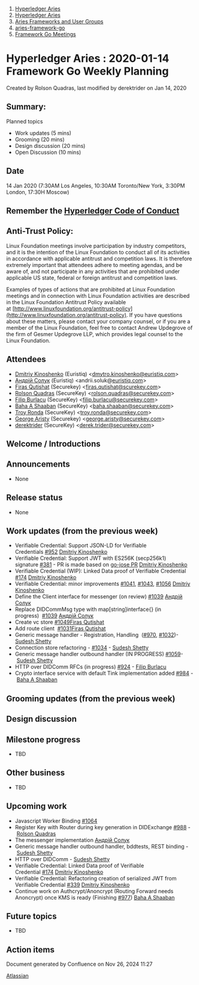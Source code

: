 1. [Hyperledger Aries](index.html)
2. [Hyperledger Aries](Hyperledger-Aries_18481154.html)
3. [Aries Frameworks and User Groups](Aries-Frameworks-and-User-Groups_18481290.html)
4. [aries-framework-go](aries-framework-go_18481606.html)
5. [Framework Go Meetings](Framework-Go-Meetings_18482076.html)

# Hyperledger Aries : 2020-01-14 Framework Go Weekly Planning

Created by Rolson Quadras, last modified by derektrider on Jan 14, 2020

## Summary:

Planned topics

- Work updates (5 mins)
- Grooming (20 mins)
- Design discussion (20 mins)
- Open Discussion (10 mins)

## Date

14 Jan 2020 (7:30AM Los Angeles, 10:30AM Toronto/New York, 3:30PM London, 17:30H Moscow)

## Remember the [Hyperledger Code of Conduct](https://lf-hyperledger.atlassian.net/wiki/display/HYP/Hyperledger+Code+of+Conduct)

## Anti-Trust Policy:

Linux Foundation meetings involve participation by industry competitors, and it is the intention of the Linux Foundation to conduct all of its activities in accordance with applicable antitrust and competition laws. It is therefore extremely important that attendees adhere to meeting agendas, and be aware of, and not participate in any activities that are prohibited under applicable US state, federal or foreign antitrust and competition laws.

Examples of types of actions that are prohibited at Linux Foundation meetings and in connection with Linux Foundation activities are described in the Linux Foundation Antitrust Policy available at [http://www.linuxfoundation.org/antitrust-policy](http://www.linuxfoundation.org/antitrust-policy). If you have questions about these matters, please contact your company counsel, or if you are a member of the Linux Foundation, feel free to contact Andrew Updegrove of the firm of Gesmer Updegrove LLP, which provides legal counsel to the Linux Foundation.

## Attendees

- [Dmitriy Kinoshenko](https://lf-hyperledger.atlassian.net/wiki/people/557058:f8587cfb-189f-48fd-99b8-0f11f3d4fc50?ref=confluence) (Euristiq) &lt;dmytro.kinoshenko@euristiq.com&gt;
- [Андрій Солук](https://lf-hyperledger.atlassian.net/wiki/people/557058:944bd0fe-c47d-4ef3-b564-b2165534d406?ref=confluence) (Euristiq) &lt;andrii.soluk@[euristiq.com](http://euristiq.com)&gt;
- [Firas Qutishat](https://lf-hyperledger.atlassian.net/wiki/people/712020:81a7fd70-5c04-4c64-80bd-5701a34d4bb8?ref=confluence) (Securekey) &lt;firas.qutishat@scurekey.com&gt;
- [Rolson Quadras](https://lf-hyperledger.atlassian.net/wiki/people/622101eec88f1000682f2f68?ref=confluence) (SecureKey) &lt;rolson.quadras@securekey.com&gt;
- [Filip Burlacu](https://lf-hyperledger.atlassian.net/wiki/people/712020:954f178b-c612-4ebd-9960-433199bfe689?ref=confluence) (SecureKey) &lt;filip.burlacu@securekey.com&gt;
- [Baha A Shaaban](https://lf-hyperledger.atlassian.net/wiki/people/712020:c6fcc16a-f888-4bb1-bef3-41f4da326364?ref=confluence) (SecureKey) &lt;baha.shaaban@securekey.com&gt;
- [Troy Ronda](https://lf-hyperledger.atlassian.net/wiki/people/557058:c854f35a-2b58-4be3-9003-ca2a67495580?ref=confluence) (SecureKey) &lt;troy.ronda@securekey.com&gt;
- [George Aristy](https://lf-hyperledger.atlassian.net/wiki/people/712020:a54e9044-6519-4da3-84ed-b85f302c0029?ref=confluence) (Securekey) &lt;george.aristy@securekey.com&gt;
- [derektrider](https://lf-hyperledger.atlassian.net/wiki/people/60b7f69348b89500697aa128?ref=confluence) (SecureKey) &lt;derek.trider@securekey.com&gt;

## Welcome / Introductions

## Announcements

- None

## Release status

- None

## Work updates (from the previous week)

- Verifiable Credential: Support JSON-LD for Verifiable Credentials [#952](https://github.com/hyperledger/aries-framework-go/issues/952) [Dmitriy Kinoshenko](https://lf-hyperledger.atlassian.net/wiki/people/557058:f8587cfb-189f-48fd-99b8-0f11f3d4fc50?ref=confluence)
- Verifiable Credential: Support JWT with ES256K (secp256k1) signature [#381](https://github.com/hyperledger/aries-framework-go/issues/381) - PR is made based on [go-jose PR](https://github.com/square/go-jose/pull/278) [Dmitriy Kinoshenko](https://lf-hyperledger.atlassian.net/wiki/people/557058:f8587cfb-189f-48fd-99b8-0f11f3d4fc50?ref=confluence)
- Verifiable Credential (WIP): Linked Data proof of Verifiable Credential [#174](https://github.com/hyperledger/aries-framework-go/issues/174) [Dmitriy Kinoshenko](https://lf-hyperledger.atlassian.net/wiki/people/557058:f8587cfb-189f-48fd-99b8-0f11f3d4fc50?ref=confluence)
- Verifiable Credential: minor improvements [#1041](https://github.com/hyperledger/aries-framework-go/issues/1041), [#1043](https://github.com/hyperledger/aries-framework-go/issues/1043), [#1056](https://github.com/hyperledger/aries-framework-go/issues/1056) [Dmitriy Kinoshenko](https://lf-hyperledger.atlassian.net/wiki/people/557058:f8587cfb-189f-48fd-99b8-0f11f3d4fc50?ref=confluence)
- Define the Client interface for messenger (on review) [#1039](https://github.com/hyperledger/aries-framework-go/issues/1039) [Андрій Солук](https://lf-hyperledger.atlassian.net/wiki/people/557058:944bd0fe-c47d-4ef3-b564-b2165534d406?ref=confluence)
- Replace DIDCommMsg type with map\[string]interface{} (in progress)  [#1039](https://github.com/hyperledger/aries-framework-go/issues/1039) [Андрій Солук](https://lf-hyperledger.atlassian.net/wiki/people/557058:944bd0fe-c47d-4ef3-b564-b2165534d406?ref=confluence)
- Create vc store [#1049](https://github.com/hyperledger/aries-framework-go/issues/1049)[Firas Qutishat](https://lf-hyperledger.atlassian.net/wiki/people/712020:81a7fd70-5c04-4c64-80bd-5701a34d4bb8?ref=confluence)
- Add route client  [#1031](https://github.com/hyperledger/aries-framework-go/issues/1031)[Firas Qutishat](https://lf-hyperledger.atlassian.net/wiki/people/712020:81a7fd70-5c04-4c64-80bd-5701a34d4bb8?ref=confluence)
- Generic message handler - Registration, Handling  ([#970](https://github.com/hyperledger/aries-framework-go/issues/970), [#1032](https://github.com/hyperledger/aries-framework-go/issues/1032))- [Sudesh Shetty](https://lf-hyperledger.atlassian.net/wiki/people/62334edb867a4e0070970909?ref=confluence)
- Connection store refactoring - [#1034](https://github.com/hyperledger/aries-framework-go/issues/1034) - [Sudesh Shetty](https://lf-hyperledger.atlassian.net/wiki/people/62334edb867a4e0070970909?ref=confluence)
- Generic message handler outbound handler (IN PROGRESS) [#1059](https://github.com/hyperledger/aries-framework-go/issues/1059)- [Sudesh Shetty](https://lf-hyperledger.atlassian.net/wiki/people/62334edb867a4e0070970909?ref=confluence)
- HTTP over DIDComm RFCs (in progress) [#924](https://github.com/hyperledger/aries-framework-go/issues/924) - [Filip Burlacu](https://lf-hyperledger.atlassian.net/wiki/people/712020:954f178b-c612-4ebd-9960-433199bfe689?ref=confluence)
- Crypto interface service with default Tink implementation added [#984](https://github.com/hyperledger/aries-framework-go/issues/984) - [Baha A Shaaban](https://lf-hyperledger.atlassian.net/wiki/people/712020:c6fcc16a-f888-4bb1-bef3-41f4da326364?ref=confluence)

## Grooming updates (from the previous week)

## Design discussion

## Milestone progress

- TBD

## Other business

- TBD

## Upcoming work

- Javascript Worker Binding [#1064](https://github.com/hyperledger/aries-framework-go/issues/1064)
- Register Key with Router during key generation in DIDExchange [#988](https://github.com/hyperledger/aries-framework-go/issues/988) - [Rolson Quadras](https://lf-hyperledger.atlassian.net/wiki/people/622101eec88f1000682f2f68?ref=confluence)
- The messenger implementation [Андрій Солук](https://lf-hyperledger.atlassian.net/wiki/people/557058:944bd0fe-c47d-4ef3-b564-b2165534d406?ref=confluence)
- Generic message handler outbound handler, bddtests, REST binding - [Sudesh Shetty](https://lf-hyperledger.atlassian.net/wiki/people/62334edb867a4e0070970909?ref=confluence)
- HTTP over DIDComm - [Sudesh Shetty](https://lf-hyperledger.atlassian.net/wiki/people/62334edb867a4e0070970909?ref=confluence)
- Verifiable Credential: Linked Data proof of Verifiable Credential [#174](https://github.com/hyperledger/aries-framework-go/issues/174) [Dmitriy Kinoshenko](https://lf-hyperledger.atlassian.net/wiki/people/557058:f8587cfb-189f-48fd-99b8-0f11f3d4fc50?ref=confluence)
- Verifiable Credential: Refactoring creation of serialized JWT from Verifiable Credential [#339](https://github.com/hyperledger/aries-framework-go/issues/339) [Dmitriy Kinoshenko](https://lf-hyperledger.atlassian.net/wiki/people/557058:f8587cfb-189f-48fd-99b8-0f11f3d4fc50?ref=confluence)
- Continue work on Authcrypt/Anoncrypt (Routing Forward needs Anoncrypt) once KMS is ready (Finishing [#977](https://github.com/hyperledger/aries-framework-go/issues/977)) [Baha A Shaaban](https://lf-hyperledger.atlassian.net/wiki/people/712020:c6fcc16a-f888-4bb1-bef3-41f4da326364?ref=confluence)

## Future topics

- TBD

## Action items

Document generated by Confluence on Nov 26, 2024 11:27

[Atlassian](http://www.atlassian.com/)

